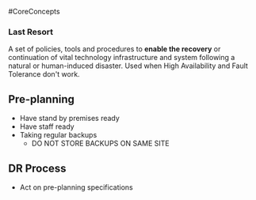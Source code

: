 #CoreConcepts
### Last Resort

A set of policies, tools and procedures to **enable the recovery** or continuation of vital technology infrastructure and system following a natural or human-induced disaster. Used when High Availability and Fault Tolerance don't work.

## Pre-planning
- Have stand by premises ready
- Have staff ready
- Taking regular backups
	- DO NOT STORE BACKUPS ON SAME SITE

## DR Process
- Act on pre-planning specifications
